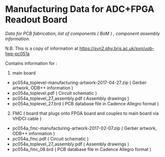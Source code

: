 Manufacturing Data for ADC+FPGA Readout Board
=============================================

_Data for PCB fabrication, list of components ( BoM ) , component assembly information._

N.B. This is a copy of information at https://svn2.phy.bris.ac.uk/svn/uob-hep-pc051a

Contains information for :

1) main board
* pc054a_toplevel-manufacturing-artwork-2017-04-27.zip ( Gerber artwork, ODB++ information )
* pc054a_toplevel.pdf ( Circuit schematic )
* pc054a_toplevel_27_assembly.pdf ( Assembly drawings )
* pc054a_toplevel_27.brd ( PCB database file in Cadence Allegro format )
2) FMC ( board that plugs onto FPGA board and couples to main board via VHDCI cable )
* pc054a_fmc-manufacturing-artwork-2017-02-07.zip ( Gerber artwork, ODB++ information )
* pc054a_fmc.pdf ( Circuit schematic )
* pc054a_toplevel_27_assembly.pdf  ( Assembly drawings )
* pc054a_fmc_08.brd ( PCB database file in Cadence Allegro format )
